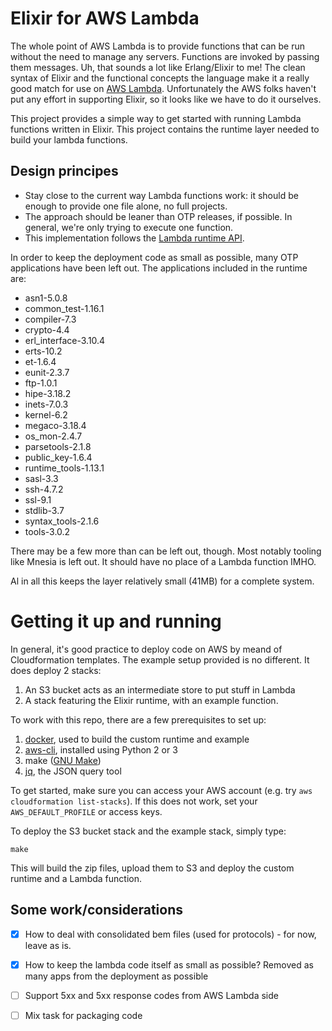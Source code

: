 # Elixir for AWS Lambda

The whole point of AWS Lambda is to provide functions that can be run without the need to manage any servers. Functions are invoked by passing them messages. Uh, that sounds a lot like Erlang/Elixir to me! The clean syntax of Elixir and the functional concepts the language  make it a really good match for use on [AWS Lambda](https://aws.amazon.com/lambda/). Unfortunately the AWS folks haven't put any effort in supporting Elixir, so it looks like we have to do it ourselves.

This project provides a simple way to get started with running Lambda functions written in Elixir. This project contains the runtime layer needed to build your lambda functions.

## Design principes

- Stay close to the current way Lambda functions work: it should be enough to provide one file alone, no full projects.
- The approach should be leaner than OTP releases, if possible. In general, we're only trying to execute one function.
- This implementation follows the [Lambda runtime API](https://docs.aws.amazon.com/lambda/latest/dg/runtimes-api.html).

In order to keep the deployment code as small as possible, many OTP applications have been left out.
The applications included in the runtime are:

 * asn1-5.0.8
 * common_test-1.16.1
 * compiler-7.3
 * crypto-4.4
 * erl_interface-3.10.4
 * erts-10.2
 * et-1.6.4
 * eunit-2.3.7
 * ftp-1.0.1
 * hipe-3.18.2
 * inets-7.0.3
 * kernel-6.2
 * megaco-3.18.4
 * os_mon-2.4.7
 * parsetools-2.1.8
 * public_key-1.6.4
 * runtime_tools-1.13.1
 * sasl-3.3
 * ssh-4.7.2
 * ssl-9.1
 * stdlib-3.7
 * syntax_tools-2.1.6
 * tools-3.0.2

There may be a few more than can be left out, though. Most notably tooling like Mnesia is left out. It should have no place of a Lambda function IMHO.

Al in all this keeps the layer relatively small (41MB) for a complete system.


# Getting it up and running

In general, it's good practice to deploy code on AWS by meand of Cloudformation templates. The example setup provided is
no different. It does deploy 2 stacks:

 1. An S3 bucket acts as an intermediate store to put stuff in Lambda
 2. A stack featuring the Elixir runtime, with an example function.

To work with this repo, there are a few prerequisites to set up:

 1. [docker](https://www.docker.com), used to build the custom runtime and example
 2. [aws-cli](https://aws.amazon.com/cli/), installed using Python 2 or 3
 3. make ([GNU Make](https://www.gnu.org/software/make/))
 4. [jq](https://stedolan.github.io/jq/), the JSON query tool

To get started, make sure you can access your AWS account (e.g. try `aws cloudformation list-stacks`). If this does not
work, set your `AWS_DEFAULT_PROFILE` or access keys.

To deploy the S3 bucket stack and the example stack, simply type:

    make

This will build the zip files, upload them to S3 and deploy the custom runtime and a Lambda function.


## Some work/considerations

- [X] How to deal with consolidated bem files (used for protocols) - for now, leave as is.
- [X] How to keep the lambda code itself as small as possible? Removed as many apps from the deployment as possible
- [ ] Support 5xx and 5xx response codes from AWS Lambda side
- [ ] Mix task for packaging code

